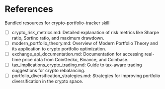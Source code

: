 # References

Bundled resources for crypto-portfolio-tracker skill

- [ ] crypto_risk_metrics.md: Detailed explanation of risk metrics like Sharpe ratio, Sortino ratio, and maximum drawdown.
- [ ] modern_portfolio_theory.md: Overview of Modern Portfolio Theory and its application to crypto portfolio optimization.
- [ ] exchange_api_documentation.md: Documentation for accessing real-time price data from CoinGecko, Binance, and Coinbase.
- [ ] tax_implications_crypto_trading.md: Guide to tax-aware trading suggestions for crypto rebalancing.
- [ ] portfolio_diversification_strategies.md: Strategies for improving portfolio diversification in the crypto space.
